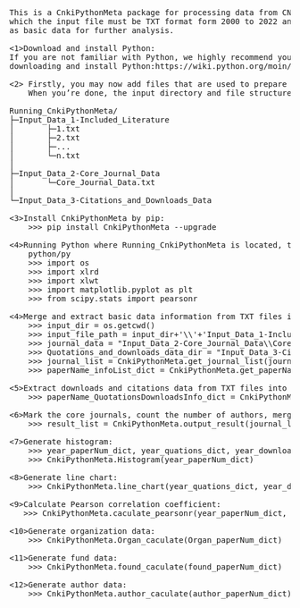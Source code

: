 <pre> 
This is a CnkiPythonMeta package for processing data from CNKI(https://www.cnki.net/),
which the input file must be TXT format form 2000 to 2022 and it will merge the TXT files into the single EXCEL file 
as basic data for further analysis.

<1>Download and install Python:
If you are not familiar with Python, we highly recommend you to browse the Python official website for 
downloading and install Python:https://wiki.python.org/moin/BeginnersGuide/Download

<2> Firstly, you may now add files that are used to prepare the input directory and file for running CnkiPythonMeta.  
    When you’re done, the input directory and file structure will look like this:
   
Running_CnkiPythonMeta/  
├─Input_Data_1-Included_Literature  
│       ├─1.txt  
│       ├─2.txt  
│       ├─...  
│       └─n.txt  
│      
├─Input_Data_2-Core_Journal_Data  
│       └─Core_Journal_Data.txt  
│      
└─Input_Data_3-Citations_and_Downloads_Data

<3>Install CnkiPythonMeta by pip:  
 	>>> pip install CnkiPythonMeta --upgrade  
	
<4>Running Python where Running_CnkiPythonMeta is located, then import python packages:  
	python/py  
	>>> import os  
	>>> import xlrd  
	>>> import xlwt  
	>>> import matplotlib.pyplot as plt  
	>>> from scipy.stats import pearsonr  	

<4>Merge and extract basic data information from TXT files into a single EXEL file and output duplicate data:  
	>>> input_dir = os.getcwd()  
	>>> input_file_path = input_dir+'\\'+'Input_Data_1-Included_Literature\\'  
	>>> journal_data = "Input_Data_2-Core_Journal_Data\\Core_Journal_Data.txt"  
	>>> Quotations_and_downloads_data_dir = "Input_Data_3-Citations_and_Downloads_Data"  
	>>> journal_list = CnkiPythonMeta.get_journal_list(journal_data)  
	>>> paperName_infoList_dict = CnkiPythonMeta.get_paperName_infoList_dict(input_file_path)  
	
<5>Extract downloads and citations data from TXT files into a single EXEL file:  
    >>> paperName_QuotationsDownloadsInfo_dict = CnkiPythonMeta.get_paperName_QuotationsDownloadsInfo_dict(Quotations_and_downloads_data_dir)  

<6>Mark the core journals, count the number of authors, merge citations and downloads data:  
    >>> result_list = CnkiPythonMeta.output_result(journal_list, paperName_infoList_dict, paperName_QuotationsDownloadsInfo_dict)  
	
<7>Generate histogram:  
    >>> year_paperNum_dict, year_quations_dict, year_downloads_dict, Organ_paperNum_dict, found_paperNum_dict, author_paperNum_dict = CnkiPythonMeta.get_year_paperNum_dict(result_list)  
    >>> CnkiPythonMeta.Histogram(year_paperNum_dict)  
	
<8>Generate line chart:  
    >>> CnkiPythonMeta.line_chart(year_quations_dict, year_downloads_dict)  
  
<9>Calculate Pearson correlation coefficient:  
   >>> CnkiPythonMeta.caculate_pearsonr(year_paperNum_dict, year_quations_dict, year_downloads_dict)  
	
<10>Generate organization data:  
    >>> CnkiPythonMeta.Organ_caculate(Organ_paperNum_dict)  
	
<11>Generate fund data:  
    >>> CnkiPythonMeta.found_caculate(found_paperNum_dict)  

<12>Generate author data:  
    >>> CnkiPythonMeta.author_caculate(author_paperNum_dict)  
	
<pre> 	
	
